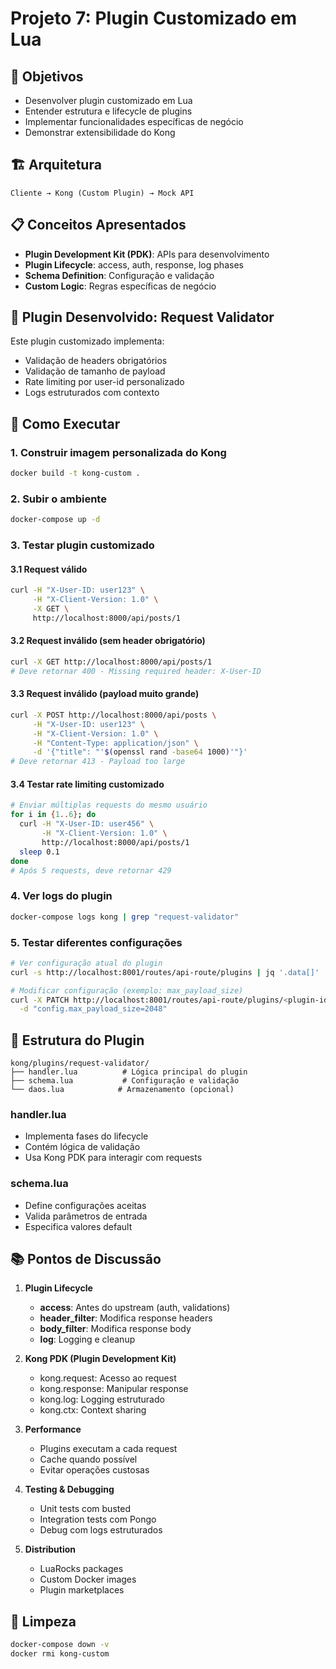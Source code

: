 # Projeto 7: Plugin Customizado em Lua

## 🎯 Objetivos
- Desenvolver plugin customizado em Lua
- Entender estrutura e lifecycle de plugins
- Implementar funcionalidades específicas de negócio
- Demonstrar extensibilidade do Kong

## 🏗️ Arquitetura
```
Cliente → Kong (Custom Plugin) → Mock API
```

## 📋 Conceitos Apresentados
- **Plugin Development Kit (PDK)**: APIs para desenvolvimento
- **Plugin Lifecycle**: access, auth, response, log phases
- **Schema Definition**: Configuração e validação
- **Custom Logic**: Regras específicas de negócio

## 🚀 Plugin Desenvolvido: Request Validator

Este plugin customizado implementa:
- Validação de headers obrigatórios
- Validação de tamanho de payload
- Rate limiting por user-id personalizado
- Logs estruturados com contexto

## 🚀 Como Executar

### 1. Construir imagem personalizada do Kong
```bash
docker build -t kong-custom .
```

### 2. Subir o ambiente
```bash
docker-compose up -d
```

### 3. Testar plugin customizado

#### 3.1 Request válido
```bash
curl -H "X-User-ID: user123" \
     -H "X-Client-Version: 1.0" \
     -X GET \
     http://localhost:8000/api/posts/1
```

#### 3.2 Request inválido (sem header obrigatório)
```bash
curl -X GET http://localhost:8000/api/posts/1
# Deve retornar 400 - Missing required header: X-User-ID
```

#### 3.3 Request inválido (payload muito grande)
```bash
curl -X POST http://localhost:8000/api/posts \
     -H "X-User-ID: user123" \
     -H "X-Client-Version: 1.0" \
     -H "Content-Type: application/json" \
     -d '{"title": "'$(openssl rand -base64 1000)'"}'
# Deve retornar 413 - Payload too large
```

#### 3.4 Testar rate limiting customizado
```bash
# Enviar múltiplas requests do mesmo usuário
for i in {1..6}; do
  curl -H "X-User-ID: user456" \
       -H "X-Client-Version: 1.0" \
       http://localhost:8000/api/posts/1
  sleep 0.1
done
# Após 5 requests, deve retornar 429
```

### 4. Ver logs do plugin
```bash
docker-compose logs kong | grep "request-validator"
```

### 5. Testar diferentes configurações
```bash
# Ver configuração atual do plugin
curl -s http://localhost:8001/routes/api-route/plugins | jq '.data[]'

# Modificar configuração (exemplo: max_payload_size)
curl -X PATCH http://localhost:8001/routes/api-route/plugins/<plugin-id> \
  -d "config.max_payload_size=2048"
```

## 📂 Estrutura do Plugin

```
kong/plugins/request-validator/
├── handler.lua          # Lógica principal do plugin  
├── schema.lua           # Configuração e validação
└── daos.lua            # Armazenamento (opcional)
```

### handler.lua
- Implementa fases do lifecycle
- Contém lógica de validação
- Usa Kong PDK para interagir com requests

### schema.lua  
- Define configurações aceitas
- Valida parâmetros de entrada
- Especifica valores default

## 📚 Pontos de Discussão

1. **Plugin Lifecycle**
   - **access**: Antes do upstream (auth, validations)
   - **header_filter**: Modifica response headers
   - **body_filter**: Modifica response body
   - **log**: Logging e cleanup

2. **Kong PDK (Plugin Development Kit)**
   - kong.request: Acesso ao request
   - kong.response: Manipular response  
   - kong.log: Logging estruturado
   - kong.ctx: Context sharing

3. **Performance**
   - Plugins executam a cada request
   - Cache quando possível
   - Evitar operações custosas

4. **Testing & Debugging**
   - Unit tests com busted
   - Integration tests com Pongo
   - Debug com logs estruturados

5. **Distribution**
   - LuaRocks packages
   - Custom Docker images
   - Plugin marketplaces

## 🧹 Limpeza
```bash
docker-compose down -v
docker rmi kong-custom
```

